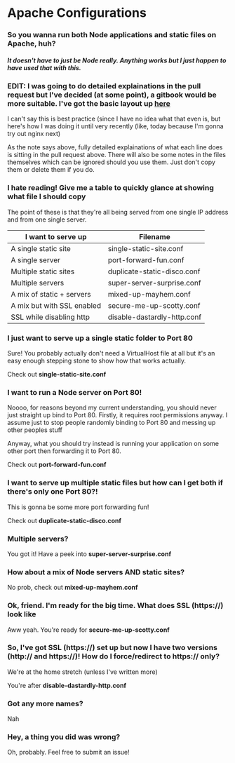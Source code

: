 # Apache Configurations
### So you wanna run both Node applications and static files on Apache, huh?
##### It doesn't have to just be Node really. Anything works but I just happen to have used that with this.

### EDIT: I was going to do detailed explainations in the pull request but I've decided (at some point), a gitbook would be more suitable. I've got the basic layout up [here](https://github.com/marcus-crane/server-cfg)

I can't say this is best practice (since I have no idea what that even is, but here's how I was doing it until very recently (like, today because I'm gonna try out nginx next)

As the note says above, fully detailed explainations of what each line does is sitting in the pull request above. There will also be some notes in the files themselves which can be ignored should you use them. Just don't copy them or delete them if you do.

### I hate reading! Give me a table to quickly glance at showing what file I should copy

The point of these is that they're all being served from one single IP address and from one single server.

| I want to serve up        |           Filename           |
| ------------------------- | ---------------------------- |
| A single static site      | single-static-site.conf      |
| A single server           | port-forward-fun.conf        |
| Multiple static sites     | duplicate-static-disco.conf  |
| Multiple servers          | super-server-surprise.conf   |
| A mix of static + servers | mixed-up-mayhem.conf         |
| A mix but with SSL enabled| secure-me-up-scotty.conf     |
| SSL while disabling http  | disable-dastardly-http.conf  |


### I just want to serve up a single static folder to Port 80

Sure! You probably actually don't need a VirtualHost file at all but it's an easy enough stepping stone to show how that works actually.

Check out **single-static-site.conf**

### I want to run a Node server on Port 80!

Noooo, for reasons beyond my current understanding, you should never just straight up bind to Port 80. Firstly, it requires root permissions anyway. I assume just to stop people randomly binding to Port 80 and messing up other peoples stuff

Anyway, what you should try instead is running your application on some other port then forwarding it to Port 80.

Check out **port-forward-fun.conf**

### I want to serve up multiple static files but how can I get both if there's only one Port 80?!

This is gonna be some more port forwarding fun!

Check out **duplicate-static-disco.conf**

### Multiple servers?

You got it! Have a peek into **super-server-surprise.conf**

### How about a mix of Node servers **AND** static sites?

No prob, check out **mixed-up-mayhem.conf**

### Ok, friend. I'm ready for the big time. What does SSL (https://) look like

Aww yeah. You're ready for **secure-me-up-scotty.conf**

### So, I've got SSL (https://) set up but now I have two versions (http:// and https://)! How do I force/redirect to https:// only?

We're at the home stretch (unless I've written more)

You're after **disable-dastardly-http.conf**

### Got any more names?

Nah

### Hey, a thing you did was wrong?

Oh, probably. Feel free to submit an issue!
